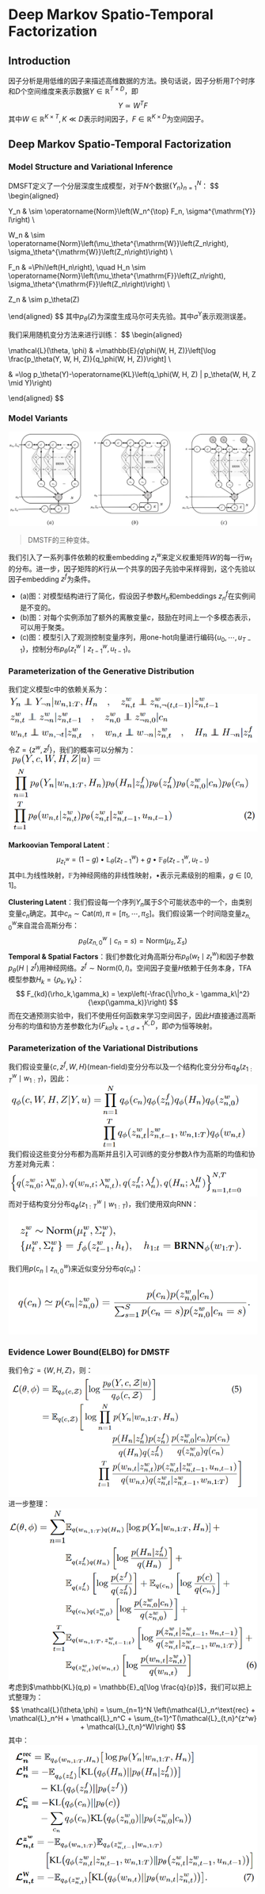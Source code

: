 # Deep Markov Spatio-Temporal Factorization

## Introduction
因子分析是用低维的因子来描述高维数据的方法。换句话说，因子分析用$T$个时序和$D$个空间维度来表示数据$Y\in \mathbb{R}^{T\times D}$，即
$$
Y \simeq W^TF
$$
其中$W\in \mathbb{R}^{K\times T},K\ll D$表示时间因子，$F\in \mathbb{R}^{K\times D}$为空间因子。

## Deep Markov Spatio-Temporal Factorization
### Model Structure and Variational Inference

DMSFT定义了一个分层深度生成模型，对于$N$个数据$\{Y_n\}_{n=1}^N$：
$$
\begin{aligned}

Y_n & \sim \operatorname{Norm}\left(W_n^{\top} F_n, \sigma^{\mathrm{Y}} I\right) \\

W_n & \sim \operatorname{Norm}\left(\mu_\theta^{\mathrm{W}}\left(Z_n\right), \sigma_\theta^{\mathrm{W}}\left(Z_n\right)\right) \\

F_n & =\Phi\left(H_n\right), \quad H_n \sim \operatorname{Norm}\left(\mu_\theta^{\mathrm{F}}\left(Z_n\right), \sigma_\theta^{\mathrm{F}}\left(Z_n\right)\right) \\

Z_n & \sim p_\theta(Z)

\end{aligned}
$$
其中$p_\theta(Z)$为深度生成马尔可夫先验。其中$\sigma^{\mathrm{Y}}$表示观测误差。

我们采用随机变分方法来进行训练：
$$
\begin{aligned}

\mathcal{L}(\theta, \phi) & =\mathbb{E}_{q_\phi(W, H, Z)}\left[\log \frac{p_\theta(Y, W, H, Z)}{q_\phi(W, H, Z)}\right] \\

& =\log p_\theta(Y)-\operatorname{KL}\left(q_\phi(W, H, Z) \| p_\theta(W, H, Z \mid Y)\right)

\end{aligned}
$$
### Model Variants
![](16.png)

>DMSTF的三种变体。

我们引入了一系列事件依赖的权重embedding $z_t^w$来定义权重矩阵$W$的每一行$w_t$的分布。进一步，因子矩阵的$K$行从一个共享的因子先验中采样得到，这个先验以因子embedding $z^f$为条件。
+ (a)图：对模型结构进行了简化，假设因子参数$H_n$和embeddings $z_n^f$在实例间是不变的。
+ (b)图：对每个实例添加了额外的离散变量$c$，鼓励在时间上一个多模态表示，可以用于聚类。
+ (c)图：模型引入了观测控制变量序列，用one-hot向量进行编码$\{u_0,\cdots,u_{T-1}\}$，控制分布$p_\theta(z_t^w\mid z_{t-1}^w, u_{t-1})$。

### Parameterization of the Generative Distribution

我们定义模型c中的依赖关系为：
![](17.PNG)
令$Z = \{z^w, z^f\}$，我们的概率可以分解为：
![](18.png)

**Markoovian Temporal Latent**：
$$
\mu_{z_t^w} = (1 - g)\bullet \mathbb{L}_{\theta}(z_{t-1}^w) + g\bullet \mathbb{F}_{\theta}(z_{t-1}^w,u_{t-1})
$$
其中$\mathbb{L}$为线性映射，$\mathbb{F}$为神经网络的非线性映射，$\bullet$表示元素级别的相乘，$g\in [0,1]$。

**Clustering Latent**：我们假设每一个序列$Y_n$属于$S$个可能状态中的一个，由类别变量$c_n$确定。其中$c_n\sim \text{Cat}(\pi), \pi = [\pi_1,\cdots,\pi_S]$。我们假设第一个时间隐变量$z_{n,0}^w$来自混合高斯分布：
$$
p_\theta(z_{n,0}^w\mid c_n = s) = \text{Norm}(\mu_s, \Sigma_s)
$$
**Temporal & Spatial Factors**：我们参数化对角高斯分布$p_\theta(w_t\mid z_t^w)$和因子参数$p_\theta(H\mid z^f)$用神经网络。$z^f\sim \text{Norm}(0,I)$。空间因子变量$H$依赖于任务本身，TFA模型参数$H_k = \{\rho_k, \gamma_k\}$：
$$
F_{kd}(\rho_k,\gamma_k) = \exp\left(-\frac{\|\rho_k - \gamma_k\|^2}{\exp(\gamma_k)}\right)
$$
而在交通预测实验中，我们不使用任何函数来学习空间因子，因此$H$直接通过高斯分布的均值和协方差参数化为$\{F_{kd}\}_{k=1,d=1}^{K,D}$，即$\Phi$为恒等映射。

### Parameterization of the Variational Distributions
我们假设变量$\{c,z^f, W, H\}$(mean-field)变分分布以及一个结构化变分分布$q_\phi(z_{1:T}^w\mid w_{1:T})$，因此：
![](19.png)
我们假设这些变分分布都为高斯并且引入可训练的变分参数$\lambda$作为高斯的均值和协方差对角元素：
![](20.png)
而对于结构变分分布$q_\phi(z_{1:T}^w\mid w_{1:T})$，我们使用双向RNN：
![](21.png)
我们用$p(c_n\mid z_{n,0}^w)$来近似变分分布$q(c_n)$：
![](22.png)
### Evidence Lower Bound(ELBO) for DMSTF
我们令$\mathcal{Z} = \{W,H,Z\}$，则：
![](23.png)
进一步整理：
![](24.png)
考虑到$\mathbb{KL}(q,p) = \mathbb{E}_q[\log \frac{q}{p}]$，我们可以把上式整理为：
$$
\mathcal{L}(\theta,\phi) = \sum_{n=1}^N \left(\mathcal{L}_n^\text{rec} + \mathcal{L}_n^H + \mathcal{L}_n^C + \sum_{t=1}^T(\mathcal{L}_{t,n}^{z^w} + \mathcal{L}_{t,n}^W)\right)
$$
其中：
![](25.png)
